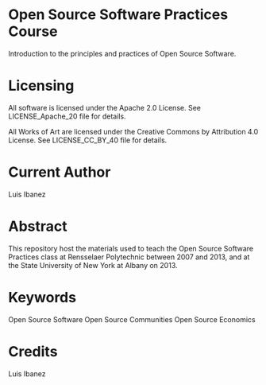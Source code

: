 Open Source Software Practices Course
=====================================

Introduction to the principles and practices of Open Source Software.


Licensing
=========

All software is licensed under the Apache 2.0 License.
See LICENSE_Apache_20 file for details.

All Works of Art are licensed under the Creative Commons by Attribution 4.0 License.
See LICENSE_CC_BY_40 file for details.



Current Author
==============

Luis Ibanez


Abstract
========

This repository host the materials used to teach the Open Source Software
Practices class at Rensselaer Polytechnic between 2007 and 2013, and at the
State University of New York at Albany on 2013.



Keywords
========

Open Source Software
Open Source Communities
Open Source Economics


Credits
=======

Luis Ibanez

